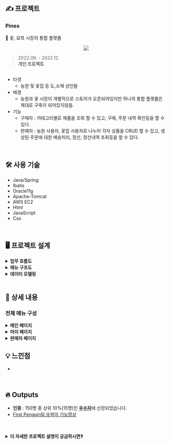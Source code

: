 



## ✍️ 프로젝트
### Pines
🌷 꽃, 묘목 시장의 통합 플랫폼
<p align="center">
  <img src="https://user-images.githubusercontent.com/89395238/207784716-cb001c29-eab5-4b89-b31f-e04b7dcc45af.JPG">
</p>


> 2022.09. - 2022.12.    
> **개인 프로젝트**

<div style="display: flex;">
  <img src="" alt=""/>
  <img src="" alt=""/>
</div>

- 타겟
    - 농원 및 꽃집 등 도,소매 상인들
- 배경
    - 농원과 꽃 시장이 개별적으로 스토어가 오픈되어있지만 하나의 통합 플랫폼은 제대로 구축이 되어있지않음.
- 기능
    - 구매자 : 카테고리별로 제품을 조회 할 수 있고, 구매, 주문 내역 확인등을 할 수 있다.  
    - 판매자 : 농원 사용자, 꽃집 사용자로 나누어 각자 상품을 CRUD 할 수 있고, 생성된 주문에 대한 배송처리, 정산, 정산내역 조회등을 
할 수 있다.  

<br/>

## 🛠 사용 기술

- Java/Spring
- Ibatis
- Oracle11g
- Apache-Tomcat
- AWS EC2
- Html
- JavaScript
- Css
<br/>

## 🖥 프로젝트 설계

<details>
    <summary><b>업무 흐름도</b></summary>
      <p align="center">
        <img src="https://user-images.githubusercontent.com/89395238/207784716-cb001c29-eab5-4b89-b31f-e04b7dcc45af.JPG">
      </p>
  </details> 
<details>
    <summary><b>메뉴 구조도</b></summary>
      <p align="center">
        <img src="https://user-images.githubusercontent.com/89395238/207784716-cb001c29-eab5-4b89-b31f-e04b7dcc45af.JPG">
      </p>
  </details> 
<details>
    <summary><b>데이터 모델링</b></summary>
      <p align="center">
        <img src="https://user-images.githubusercontent.com/89395238/207784716-cb001c29-eab5-4b89-b31f-e04b7dcc45af.JPG">
      </p>
  </details> 
<br/>

## 📖 상세 내용
  ### 전체 메뉴 구성
  <details>
    <summary><b>메인 페이지</b></summary>
      <p align="center">
        <img src="https://user-images.githubusercontent.com/89395238/207784716-cb001c29-eab5-4b89-b31f-e04b7dcc45af.JPG">
      </p>
  
  - **상품 검색** : 상품명, 판매처 별로 상품을 검색 할 수 있습니다.
  - **로그인** : 로그인을 할 수 있습니다. RSA 암호화 방식을 적용하였습니다.
  - **회원가입** : 회원가입을 할 수 있습니다. ID중복 체크를 해야 가입이 가능하고, 우편번호에는 Daum(Kakao) PostCode API를 사용하였고, RSA 암호화 방식을 적용하였습니다.
  - **ID / PW찾기** : 개인정보를 이용하여 ID를 찾을 수 있고, PW는 재설정 할 수 있습니다. RSA 암호화 방식을 적용하였습니다.

</details> 

  <details>
    <summary><b>마이 페이지</b></summary>
      <p align="center">
        <img src="https://user-images.githubusercontent.com/89395238/207784716-cb001c29-eab5-4b89-b31f-e04b7dcc45af.JPG">
      </p>
  
  - **주문 조회** : 사용자의 주문 내역을 조회합니다. 주문번호와 상품 이름을 통해 검색 할 수 있고,기간을 선택하여 조회 할 수 있습니다. (Ajax 적용)
  - **개인정보관리 ** : 비밀번호를 한번 더 확인하고(RSA 적용) , ID를 제외한 사용자의 개인정보를                                  변경 할 수 있으며 회원 탈퇴도 가능합니다.  
  - **결제수단관리 ** : 포인트 충전을 할 수 있는 화면을 구현하였습니다.
  </details> 
  
  <details>
    <summary><b>판매자 페이지</b></summary>
      <p align="center">
        <img src="https://user-images.githubusercontent.com/89395238/207784716-cb001c29-eab5-4b89-b31f-e04b7dcc45af.JPG">
      </p>
  
  - **상품** : 등록된 상품 리스트들을 출력합니다. 진열 상태(판매중, 품절)와 상품명, 상품 코드를                    통해 검색조건을 추가하여 조회 할 수 있습니다.(Ajax 적용) 또한 상품의 수정, 등록 또한 할 수 있습니다.
  - **주문 / 정산 ** : 판매한 내역들의 리스트를 검색어, 기간을 통해 조회하고(Ajax 적용), 주문의 상세 내역을 확인 할 수 있습니다. 또한 어제까지의 매출을 등록된 본인 계좌에 정산 할 수 있고, 정산 내역을 확인 할 수 있습니다.  
  - **판매자 설정 ** : 세션을 통해 로그인 여부를 판단하고, 사용자 아이드를 확인하여 판매자 여부를 판단 한 뒤, 판매자라면 판매처 해지를 할 수 있고, 판매자가 아니라면 판매자 등록을 할 수 있습니다. 또한 판매처 정보 수정을 통해 판매처 정보를 수정 할 수 있습니다. (RSA적용)
  </details> 

## 💡 느낀점

- 

<br/>

## 🔥 Outputs

- **인증** : 150명 중 상위 10%(15명)인 [**우수자**](https://www.swmaestro.org/sw/bbs/B0000006/view.do?nttId=23408&menuNo=200015&pageIndex=4)에 선정되었습니다.
- [First Penguin팀 또박이 기능영상](https://youtu.be/tA0RM6SWhJ0)

<br/>
<br/>


<details>
  <summary><b>더 자세한 프로젝트 설명이 궁금하시면❓</b></summary>
 

### 특징

- 한국의 난독증 아동을 위한 서비스입니다.
- [대한난독증협회](http://www.nandoc.com/)에서 실제 진행되고 있는 검사와 치료법을 바탕으로 커리큘럼 기획을 하였습니다.
- 3개의 검사와 6개의 학습으로 이루어져 있습니다.

### 검사 유형

1. 청각처리속도 검사
    - 변화하는 소리를 구분할 있는 능력을 평가합니다.
    - 올라가는 소리(낮은 피치 → 높은 피치)와 내려가는 소리(높은 피치 → 낮은 피치)가 있습니다.
    - 이 두 가지 소리 중 랜덤으로 2번의 소리를 들려줍니다.
    - 2번의 소리의 간격을 점점 줄여가며 2개의 소리를 구분할 수 있는지 체크합니다.
2. 어음청취력 검사
    - 1음절의 비슷한 말소리를 들려준 후 구분할 수 있나 체크합니다.
3. 선택적 집중력 검사
    - 소음이 있는 상황에서 사람의 목소리를 정확하게 듣고 따라할 수 있는 체크합니다.

### 학습 유형

1. 따라 읽기
    - 유일한 **의미 중심 학습**입니다.
    - (1)동시/동요, (2)자/모음 단어를 듣고 따라 읽습니다.
    - 발음/속도/리듬감 등을 계산합니다.
2. 자/모음 구분하기
    - 들려주는 한 음절의 자/모음을 듣고 해당하는 글자를 클릭합니다.
3. 단어를 듣고 그림 맞추기
    - 들려주는 단어를 듣고 해당하는 그림을 클릭합니다.
4. 그림의 첫 음소 맞추기
    - 그림에 해당하는 단어를 듣고 첫 음소에 해당하는 글자를 클릭합니다.
5. 음절수 계산하기
    - 들려주는 단어를 듣고 사과 나무에서 사과를 드래그하여 바구니에 드랍합니다.
6. 공통 소리 찾기
    - 들려주는 3개의 단어를 듣고 공통되는 소리를 클릭합니다.

### 개발 외

- 컨텐츠 개발을 위해 대한난독증협회와 수차례 미팅 진행
- 주요 타겟층 아동에 맞춘 프레임워크 및 UX 디자인, 기획 및 개발
  
  
</details>
